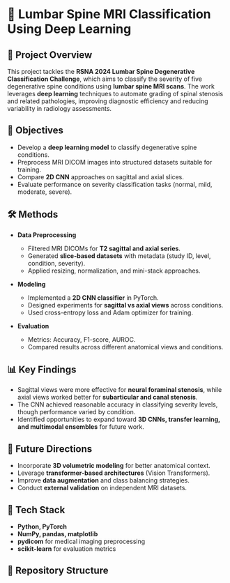 # 🧠 Lumbar Spine MRI Classification Using Deep Learning  

## 📌 Project Overview  
This project tackles the **RSNA 2024 Lumbar Spine Degenerative Classification Challenge**, which aims to classify the severity of five degenerative spine conditions using **lumbar spine MRI scans**. The work leverages **deep learning** techniques to automate grading of spinal stenosis and related pathologies, improving diagnostic efficiency and reducing variability in radiology assessments.  

## 🎯 Objectives  
- Develop a **deep learning model** to classify degenerative spine conditions.  
- Preprocess MRI DICOM images into structured datasets suitable for training.  
- Compare **2D CNN** approaches on sagittal and axial slices.  
- Evaluate performance on severity classification tasks (normal, mild, moderate, severe).  

## 🛠️ Methods  
- **Data Preprocessing**  
  - Filtered MRI DICOMs for **T2 sagittal and axial series**.  
  - Generated **slice-based datasets** with metadata (study ID, level, condition, severity).  
  - Applied resizing, normalization, and mini-stack approaches.  

- **Modeling**  
  - Implemented a **2D CNN classifier** in PyTorch.  
  - Designed experiments for **sagittal vs axial views** across conditions.  
  - Used cross-entropy loss and Adam optimizer for training.  

- **Evaluation**  
  - Metrics: Accuracy, F1-score, AUROC.  
  - Compared results across different anatomical views and conditions.  

## 📊 Key Findings  
- Sagittal views were more effective for **neural foraminal stenosis**, while axial views worked better for **subarticular and canal stenosis**.  
- The CNN achieved reasonable accuracy in classifying severity levels, though performance varied by condition.  
- Identified opportunities to expand toward **3D CNNs, transfer learning, and multimodal ensembles** for future work.  

## 🚀 Future Directions  
- Incorporate **3D volumetric modeling** for better anatomical context.  
- Leverage **transformer-based architectures** (Vision Transformers).  
- Improve **data augmentation** and class balancing strategies.  
- Conduct **external validation** on independent MRI datasets.  

## 🧰 Tech Stack  
- **Python, PyTorch**  
- **NumPy, pandas, matplotlib**  
- **pydicom** for medical imaging preprocessing  
- **scikit-learn** for evaluation metrics  

## 📂 Repository Structure  
